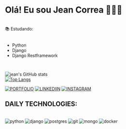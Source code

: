 # Olá! Eu sou Jean Correa 🧗🏻‍♂️
</br>
    📚   Estudando:

</br>
</br>

- Python
- Django
- Django Restframework
</br>

![jean's GitHub stats](https://github-readme-stats.vercel.app/api?username=jeanlcorrea&show_icons=true&theme=tokyonight)
</br>
[![Top Langs](https://github-readme-stats.vercel.app/api/top-langs/?username=jeanlcorrea&layout=donut)](https://github.com/jeanlcorrea/github-readme-stats)


[![PORTFOLIO](https://img.shields.io/badge/website-000000?style=for-the-badge&logo=About.me&logoColor=white)](https://jazzy-muffin-0b6541.netlify.app/)
[![LINKEDIIN](https://img.shields.io/badge/LinkedIn-0077B5?style=for-the-badge&logo=linkedin&logoColor=white)](https://www.linkedin.com/in/jean-correa-0310b0234/)
[![INSTAGRAM](	https://img.shields.io/badge/Instagram-E4405F?style=for-the-badge&logo=instagram&logoColor=white)](https://www.instagram.com/jeanlcorrea/)


## DAILY TECHNOLOGIES:

<div style="display:inline_block"><br/>
  <img align="center" alt="python" src="https://img.shields.io/badge/Python-14354C?style=for-the-badge&logo=python&logoColor=white" />
   <img align="center" alt="django" src="https://img.shields.io/badge/Django-092E20?style=for-the-badge&logo=django&logoColor=white">
     <img align="center" alt="postgres" src="https://img.shields.io/badge/PostgreSQL-316192?style=for-the-badge&logo=postgresql&logoColor=white" />
      <img align="center" alt="git" src="https://img.shields.io/badge/Python-14354C?style=for-the-badge&logo=python&logoColor=white" />
        <img align="center" alt="mongo" src="https://img.shields.io/badge/MongoDB-4EA94B?style=for-the-badge&logo=mongodb&logoColor=white" />
            <img align="center" alt="docker" src="https://img.shields.io/badge/MongoDB-4EA94B?style=for-the-badge&logo=mongodb&logoColor=white" />
</div>

